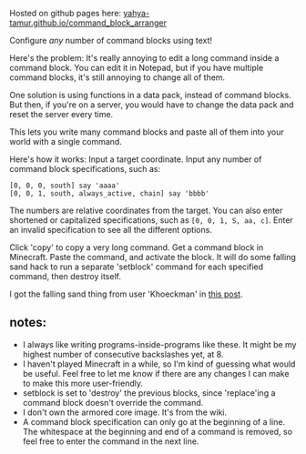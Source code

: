 Hosted on github pages here: [yahya-tamur.github.io/command_block_arranger](yahya-tamur.github.io/command_block_arranger)

Configure *any* number of command blocks using text!

Here's the problem: It's really annoying to edit a long command inside a
command block. You can edit it in Notepad, but if you have multiple command
blocks, it's still annoying to change all of them.

One solution is using functions in a data pack, instead of command blocks.
But then, if you're on a server, you would have to change the data pack and
reset the server every time.

This lets you write many command blocks and paste all of them into your world
with a single command.

Here's how it works:
Input a target coordinate. Input any number of command block specifications,
such as:
```
[0, 0, 0, south] say 'aaaa'
[0, 0, 1, south, always_active, chain] say 'bbbb'
```
The numbers are relative coordinates from the target. You can also enter
shortened or capitalized specifications, such as `[0, 0, 1, S, aa, c]`. Enter
an invalid specification to see all the different options.


Click 'copy' to copy a very long command. Get a command block in
Minecraft. Paste the command, and activate the block. It will do some falling
sand hack to run a separate 'setblock' command for each specified command, 
then destroy itself.

I got the falling sand thing from user 'Khoeckman' in
[this post](https://www.minecraftforum.net/forums/minecraft-java-edition/redstone-discussion-and/commands-command-blocks-and/2980388-1-14-1-17-multiple-commands-in-one-command-block).


notes:
------
* I always like writing programs-inside-programs like these. It might be my
highest number of consecutive backslashes yet, at 8.
* I haven't played Minecraft in a while, so I'm kind of guessing what would be
useful. Feel free to let me know if there are any changes I can make to make
this more user-friendly.
* setblock is set to 'destroy' the previous blocks, since 'replace'ing a
command block doesn't override the command.
* I don't own the armored core image. It's from the wiki.
* A command block specification can only go at the beginning of a line. The
whitespace at the beginning and end of a command is removed, so feel free to
enter the command in the next line.
